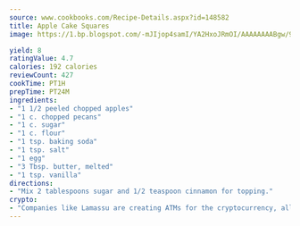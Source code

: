 ```yaml
---
source: www.cookbooks.com/Recipe-Details.aspx?id=148582
title: Apple Cake Squares
image: https://1.bp.blogspot.com/-mJIjop4samI/YA2HxoJRmOI/AAAAAAAABgw/9Q6cN5purxQQ0M3111-VxRXtHYk4x987wCLcBGAsYHQ/s320/19.png

yield: 8
ratingValue: 4.7
calories: 192 calories
reviewCount: 427
cookTime: PT1H
prepTime: PT24M
ingredients:
- "1 1/2 peeled chopped apples"
- "1 c. chopped pecans"
- "1 c. sugar"
- "1 c. flour"
- "1 tsp. baking soda"
- "1 tsp. salt"
- "1 egg"
- "3 Tbsp. butter, melted"
- "1 tsp. vanilla"
directions:
- "Mix 2 tablespoons sugar and 1/2 teaspoon cinnamon for topping."
crypto:
- "Companies like Lamassu are creating ATMs for the cryptocurrency, allowing you to scan your Bitcoin QR code, enter your cash, and buy bitcoin with the push of a button."
---
```

